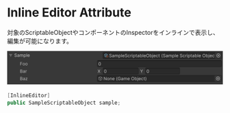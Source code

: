 # Inline Editor Attribute

対象のScriptableObjectやコンポーネントのInspectorをインラインで表示し、編集が可能になります。

![img](../../../images/img-attribute-inline-editor.png)

```cs 
[InlineEditor]
public SampleScriptableObject sample;
```
